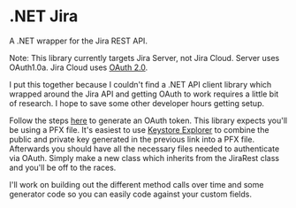 # .NET Jira

A .NET wrapper for the Jira REST API.

Note: This library currently targets Jira Server, not Jira Cloud. Server uses OAuth1.0a. Jira Cloud uses [OAuth 2.0](https://developer.atlassian.com/cloud/jira/platform/oauth-2-authorization-code-grants-3lo-for-apps/).

I put this together because I couldn't find a .NET API client library which wrapped around the Jira API and getting OAuth to work requires a little bit of research. I hope to save some other developer hours getting setup.

Follow the steps [here](https://developer.atlassian.com/server/jira/platform/oauth/) to generate an OAuth token. This library expects you'll be using a PFX file. It's easiest to use [Keystore Explorer](https://keystore-explorer.org/) to combine the public and private key generated in the previous link into a PFX file. Afterwards you should have all the necessary files needed to authenticate via OAuth. Simply make a new class which inherits from the JiraRest class and you'll be off to the races.

I'll work on building out the different method calls over time and some generator code so you can easily code against your custom fields.